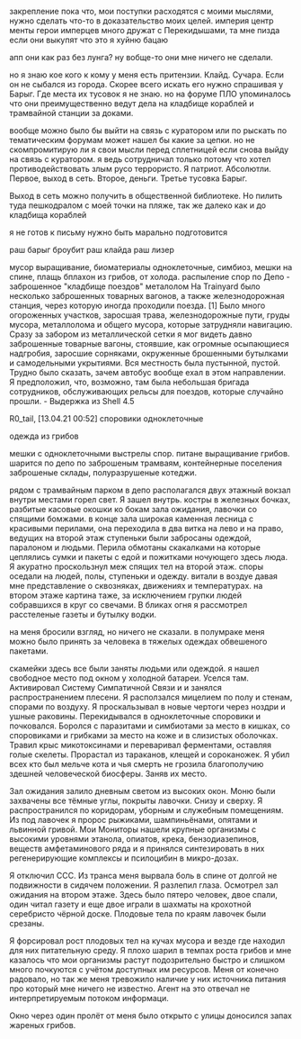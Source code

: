 
закрепление
пока что, мои поступки расходятся с моими мыслями, нужно сделать что-то в доказательство моих целей.
империя центр менты герои имперцев много дружат с Перекидышами, та мне пизда если они выкупят что это я хуйню бацаю

апп они как раз без лунга?  ну вобще-то они мне ничего не сделали.

но я знаю кое кого к кому у меня есть притензии.
Клайд. Сучара. Если он не сыбался из города. Скорее всего искать его нужно спрашивая у Барыг. Где места их тусовок я не знаю. но на форуме ПЛО упоминалось что они преимущественно ведут дела на кладбище кораблей и трамвайной станции за доками.

вообще можно было бы выйти на связь с куратором или по рыскать по тематическим форумам может нашел бы какие за цепки. но не скомпромитирую ли я свои мысли перед сплетницей если снова выйду на связь с куратором. я ведь сотрудничал только потому что хотел противодействовать злым русо террористо. Я патриот. Абсолютли. Первое, выход в сеть. Второе, деньги. Третье тусовка Барыг.

Выход в сеть можно получить в общественной библиотеке. Но пилить туда пешкодралом с моей точки на пляже, так же далеко как и до кладбища кораблей

я не готов к письму нужно быть марально подготовится

раш барыг 
броубит
раш клайда
раш лизер

мусор выращивание, биоматериалы одноклеточные, симбиоз, мешки на спине, плащь бплахон из грибов, от холода. распыление спор по  Депо - заброшенное "кладбище поездов" металолом
На Trainyard было несколько заброшенных товарных вагонов, а также железнодорожная станция, через которую иногда проходили поезда. [1] Было много огороженных участков, заросшая трава, железнодорожные пути, груды мусора, металлолома и общего мусора, которые затрудняли навигацию.
Сразу за забором из металлической сетки я мог видеть давно заброшенные товарные вагоны, стоявшие, как огромные осыпающиеся надгробия, заросшие сорняками, окруженные брошенными бутылками и самодельными укрытиями. Вся местность была пустынной, пустой. Трудно было сказать, зачем автобус вообще ехал в этом направлении. Я предположил, что, возможно, там была небольшая бригада сотрудников, обслуживающих рельсы для поездов, которые случайно прошли. - Выдержка из Shell 4.5


R0_tail, [13.04.21 00:52]
споровики одноклеточные

одежда из грибов 

мешки с одноклеточными выстрелы спор. питане выращивание грибов.
шарится по депо по заброшеным трамваям, 
контейнерные поселения
заброшеные склады, полуразрушеные котеджи. 

рядом с трамвайным парком в депо располагался двух этажный вокзал
внутри местами горел свет. Я зашел внутрь. костры в железных бочках,
разбитые касовые окошки ко бокам зала ожидания, лавочки со спящими бомжами.
в конце зала широкая каменная лесница с красивыми перилами, она переходила в два витка на лево и на право, ведущих на второй этаж
ступеньки были забросаны одеждой, паралоном и людьми. Перила обмотаны скакалками на которые цеплялись сумки и пакеты с едой и пожитками ночующего здесь люда. Я акуратно проскользнул меж спящих тел на второй этаж. споры оседали на людей, полы, ступеньки и одежду. витали в воздуе давая мне представление о сквозняках, движениях и температурах.
на втором этаже картина таже, за исключением групки людей собравшихся в круг со свечами. В бликах огня я рассмотрел расстеленые газеты и бутылку водки.

на меня бросили взгляд, но ничего не сказали. в полумраке меня можно было принять за человека в тяжелых одеждах обвешеного пакетами.

скамейки здесь все были заняты людьми или одеждой.
я нашел свободное место под  окном у холодной батареи. Уселся там. Активировал Систему Симпатичной Связи и и занялся распространением плесени. Я расползался мицелием по полу и стенам, спорами по воздуху. Я проскальзывал в новые чертоги через ноздри и ушные раковины. Перекидывался в одноклеточные споровики и почковался. Боролся с паразитами и симбиотами за место в кишках, со споровиками и грибками за место на коже и в слизистых оболочках. Травил крыс микотоксинами и переваривал ферментами, оставляя голые скелеты. Прорастал из тараканов, клещей и сороканожек. Я убил всех кто был мельче кота и чья смерть не грозила благополучию здешней человеческой биосферы. Заняв их место.

Зал ожидания залило дневным светом из высоких окон. Моню были захвачены все тёмные углы, покрыты лавочки. Снизу и сверху. Я распространился по коридорам, уборным и служебным помещениям. Из под лавочек я пророс рыжиками, шампиньёнами, опятами и львинной гривой. Мои Мониторы нашели крупные организмы с высокими уровнями этанола, опиатов, крека, бензодиазепинов, веществ амфетаминового ряда и я принялся синтезировать в них регенерирующие комплексы и псилоцибин в микро-дозах.

Я отключил ССС.
Из транса меня вырвала боль в спине от долгой не подвижности в сидячем положении. Я разлепил глаза. Осмотрел зал ожидания на втором этаже. Здесь было пятеро человек, двое спали, один читал газету и еще двое играли в шахматы на крохотной серебристо чёрной доске. Плодовые тела по краям лавочек были срезаны.

Я форсировал рост плодовых тел на кучах мусора и везде где находил для них питательную среду. Я плохо шарил в темпах роста грибов и мне казалось что мои организмы растут подозрительно быстро и слишком много почкуются с учётом доступных им ресурсов. Меня от конечно радовало, но так же меня тревожило наличие у них источника питания про который мне ничего не известно. Агент на это отвечал не интерпретируемым потоком информаци. 


Окно через один пролёт от меня было открыто с улицы доносился запах жареных грибов. 

